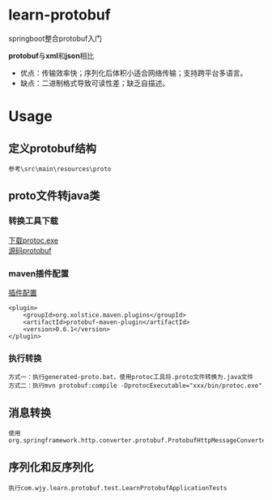# learn-protobuf
springboot整合protobuf入门

**protobuf**与**xml**和**json**相比   
+ 优点：传输效率快；序列化后体积小适合网络传输；支持跨平台多语言。
+ 缺点：二进制格式导致可读性差；缺乏自描述。

# Usage

## 定义protobuf结构
```
参考\src\main\resources\proto
```
## proto文件转java类
### 转换工具下载
[下载protoc.exe](https://github.com/protocolbuffers/protobuf/releases)   
[源码protobuf](https://github.com/protocolbuffers/protobuf/tree/master/java)

### maven插件配置
[插件配置](https://www.xolstice.org/protobuf-maven-plugin/compile-mojo.html)
```
<plugin>
	<groupId>org.xolstice.maven.plugins</groupId>
	<artifactId>protobuf-maven-plugin</artifactId>
	<version>0.6.1</version>
</plugin>
```
### 执行转换
```
方式一：执行generated-proto.bat，使用protoc工具将.proto文件转换为.java文件
方式二：执行mvn protobuf:compile -DprotocExecutable="xxx/bin/protoc.exe"
```

## 消息转换
```
使用org.springframework.http.converter.protobuf.ProtobufHttpMessageConverter
```

## 序列化和反序列化
```
执行com.wjy.learn.protobuf.test.LearnProtobufApplicationTests
```